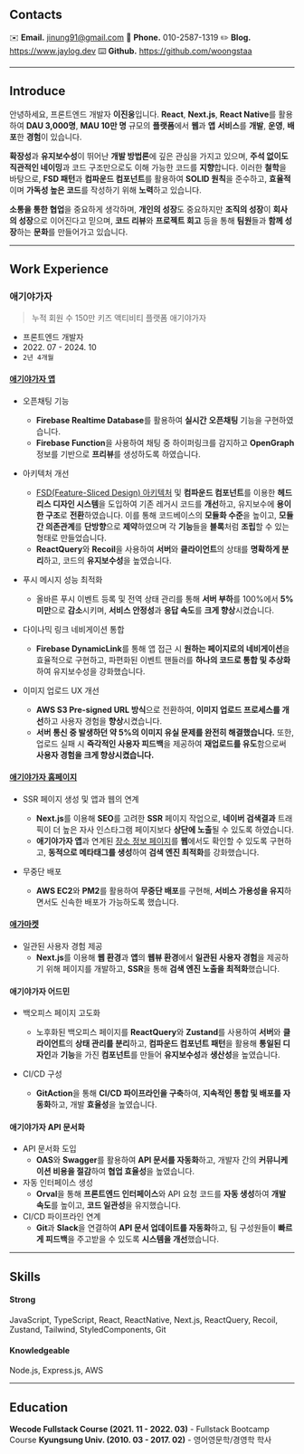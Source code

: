 ## Contacts

✉️ **Email.** jinung91@gmail.com
📱 **Phone.** 010-2587-1319
✏️ **Blog.** https://www.jaylog.dev
⌨️ **Github.** https://github.com/woongstaa

---

## Introduce

안녕하세요, 프론트엔드 개발자 **이진웅**입니다. **React**, **Next.js**, **React Native**를 활용하여 **DAU 3,000명**, **MAU 10만 명** 규모의 **플랫폼**에서 **웹**과 **앱** **서비스**를 **개발**, **운영**, **배포**한 **경험**이 있습니다.

**확장성**과 **유지보수성**이 뛰어난 **개발 방법론**에 깊은 관심을 가지고 있으며, **주석 없이도 직관적인 네이밍**과 코드 구조만으로도 이해 가능한 코드를 **지향**합니다. 이러한 **철학**을 바탕으로, **FSD 패턴**과 **컴파운드 컴포넌트**를 활용하여 **SOLID 원칙**을 준수하고, **효율적**이며 **가독성 높은 코드**를 작성하기 위해 **노력**하고 있습니다.

**소통을 통한 협업**을 중요하게 생각하며, **개인의 성장**도 중요하지만 **조직의 성장**이 **회사의 성장**으로 이어진다고 믿으며, **코드 리뷰**와 **프로젝트 회고** 등을 통해 **팀원**들과 **함께 성장**하는 **문화**를 만들어가고 있습니다.

---

## Work Experience

### 애기야가자

> 누적 회원 수 150만 키즈 액티비티 플랫폼 애기야가자

- 프론트엔드 개발자
- 2022\. 07 - 2024\. 10
- `2년 4개월`

#### [**애기야가자 앱**](https://apps.apple.com/kr/app/%EC%95%A0%EA%B8%B0%EC%95%BC%EA%B0%80%EC%9E%90-%ED%82%A4%EC%A6%88-%EC%97%AC%ED%96%89-%EB%86%80%EC%9D%B4-%ED%95%AB%ED%94%8C-%EC%A0%95%EB%B3%B4-%EC%9C%A1%EC%95%84%EC%95%B1/id1479205228)

- 오픈채팅 기능

  - **Firebase Realtime Database**를 활용하여 **실시간** **오픈채팅** 기능을 구현하였습니다.
  - **Firebase Function**을 사용하여 채팅 중 하이퍼링크를 감지하고 **OpenGraph** 정보를 기반으로 **프리뷰**를 생성하도록 하였습니다.

- 아키텍처 개선

  - [FSD(Feature-Sliced Design) 아키텍처](https://feature-sliced.design/) 및 **컴파운드 컴포넌트**를 이용한 **헤드리스 디자인 시스템**을 도입하여 기존 레거시 코드를 **개선**하고, 유지보수에 **용이한 구조**로 **전환**하였습니다. 이를 통해 코드베이스의 **모듈화 수준**을 높이고, **모듈 간 의존관계**를 **단방향**으로 **제약**하였으며 각 **기능**들을 **블록**처럼 **조립**할 수 있는 형태로 만들었습니다.
  - **ReactQuery**와 **Recoil**을 사용하여 **서버**와 **클라이언트**의 상태를 **명확하게 분리**하고, 코드의 **유지보수성**을 높였습니다.

- 푸시 메시지 성능 최적화
  - 올바른 푸시 이벤트 등록 및 전역 상태 관리를 통해 **서버 부하**를 100%에서 **5% 미만**으로 **감소**시키며, **서비스 안정성**과 **응답 속도**를 **크게 향상**시켰습니다.
- 다이나믹 링크 네비게이션 통합

  - **Firebase DynamicLink**를 통해 앱 접근 시 **원하는 페이지로의 네비게이션**을 효율적으로 구현하고, 파편화된 이벤트 핸들러를 **하나의 코드로 통합 및 추상화**하여 유지보수성을 강화했습니다.

- 이미지 업로드 UX 개선
  - **AWS S3 Pre-signed URL 방식**으로 전환하여, **이미지 업로드 프로세스를 개선**하고 사용자 경험을 **향상**시켰습니다.
  - **서버 통신 중 발생하던 약 5%의 이미지 유실 문제를 완전히 해결했습니다.** 또한, 업로드 실패 시 **즉각적인 사용자 피드백**을 제공하여 **재업로드를 유도**함으로써 **사용자 경험을 크게 향상시켰습니다.**

#### [**애기야가자 홈페이지**](https://babygo.kr/)

- SSR 페이지 생성 및 앱과 웹의 연계

  - **Next.js**를 이용해 **SEO**를 고려한 **SSR** 페이지 작업으로, **네이버 검색결과** 트래픽이 더 높은 자사 인스타그램 페이지보다 **상단에 노출**될 수 있도록 하였습니다.
  - **애기야가자 앱**과 연계된 [장소 정보 페이지](https://babygo.kr/place/39580040-de45-4047-892e-182dc977b10e)를 **웹**에서도 확인할 수 있도록 구현하고, **동적으로 메타태그를 생성**하여 **검색 엔진 최적화**를 강화했습니다.

- 무중단 배포
  - **AWS EC2**와 **PM2**를 활용하여 **무중단 배포**를 구현해, **서비스 가용성을 유지**하면서도 신속한 배포가 가능하도록 했습니다.

#### [**애가마켓**](https://babygo.kr/store)

- 일관된 사용자 경험 제공
  - **Next.js**를 이용해 **웹 환경**과 **앱**의 **웹뷰 환경**에서 **일관된 사용자 경험**을 제공하기 위해 페이지를 개발하고, **SSR**을 통해 **검색 엔진 노출을 최적화**했습니다.

#### **애기야가자 어드민**

- 백오피스 페이지 고도화

  - 노후화된 백오피스 페이지를 **ReactQuery**와 **Zustand**를 사용하여 **서버**와 **클라이언트**의 **상태 관리를 분리**하고, **컴파운드 컴포넌트 패턴**을 활용해 **통일된 디자인**과 **기능**을 가진 **컴포넌트**를 만들어 **유지보수성**과 **생산성**을 높였습니다.

- CI/CD 구성
  - **GitAction**을 통해 **CI/CD 파이프라인을 구축**하여, **지속적인 통합 및 배포를 자동화**하고, 개발 **효율성**을 높였습니다.

#### **애기야가자 API 문서화**

- API 문서화 도입
  - **OAS**와 **Swagger**를 활용하여 **API 문서를 자동화**하고, 개발자 간의 **커뮤니케이션 비용을 절감**하여 **협업 효율성**을 높였습니다.
- 자동 인터페이스 생성
  - **Orval**을 통해 **프론트엔드 인터페이스**와 API 요청 코드를 **자동 생성**하여 **개발 속도**를 높이고, **코드 일관성**을 유지했습니다.
- CI/CD 파이프라인 연계
  - **Git**과 **Slack**을 연결하여 **API 문서 업데이트를 자동화**하고, 팀 구성원들이 **빠르게 피드백**을 주고받을 수 있도록 **시스템을 개선**했습니다.

---

## Skills

#### Strong

JavaScript, TypeScript, React, ReactNative, Next.js, ReactQuery, Recoil, Zustand, Tailwind, StyledComponents, Git

#### Knowledgeable

Node.js, Express.js, AWS

---

## Education

**Wecode Fullstack Course (2021. 11 - 2022. 03)** - Fullstack Bootcamp Course
**Kyungsung Univ. (2010. 03 - 2017. 02)** - 영어영문학/경영학 학사
